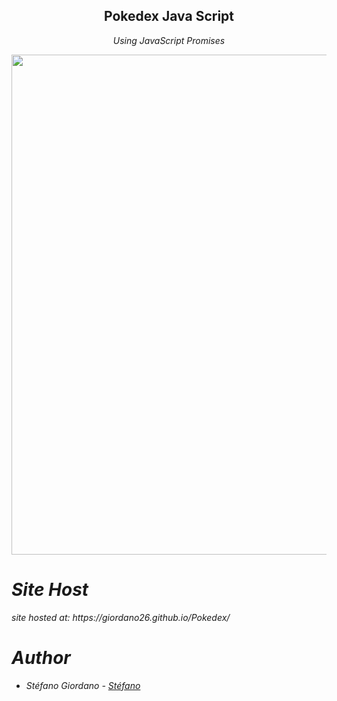<h2 align = "center">
    Pokedex Java Script 
</h2>

<p align = "center">
  <i> Using JavaScript Promises
  </p>
  
  <p align = "center">
  <p align = "center"><img src="https://cdn.discordapp.com/attachments/477997782074916897/721928981137588294/unknown.png" width = "800" heigth ="800" /></p>
  </p>

# Site Host
<p> site hosted at: https://giordano26.github.io/Pokedex/
  
  # Author
* *Stéfano Giordano* - [Stéfano](https://github.com/Giordano26)
